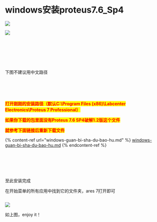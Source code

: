 # windows安装proteus7.6\_Sp4

![](../.gitbook/assets/1TI$@\~%RMR\[\`B@\)K@NA\`14L.png)

![](../.gitbook/assets/2GBF045}]B5MSU$XPIV]U\(E.png)

<figure><img src="../.gitbook/assets/39248]F~_GKM6SYAY069O06 (1).png" alt=""><figcaption></figcaption></figure>



<figure><img src="../.gitbook/assets/YYY%EED3716{{8K4X[4}}RX.png" alt=""><figcaption></figcaption></figure>

<figure><img src="../.gitbook/assets/V_${I7UP@CUIA{YKI27ISB1.png" alt=""><figcaption></figcaption></figure>

<figure><img src="../.gitbook/assets/_ZT]JWXUZC9TMI4S&#x60;4%({$X.png" alt=""><figcaption></figcaption></figure>

<figure><img src="../.gitbook/assets/QFF2(~7~$CM&#x60;4QTIK@G7@RI.png" alt=""><figcaption></figcaption></figure>

<figure><img src="../.gitbook/assets/KRK[CSXB]BHCGH0J_&#x60;2VWNO.png" alt=""><figcaption></figcaption></figure>

<figure><img src="../.gitbook/assets/%DSOXCYN]K}1)W_NXS{Y9{M.png" alt=""><figcaption></figcaption></figure>

下图不建议用中文路径

<figure><img src="../.gitbook/assets/MXPMP])P~Y3]9)}}GZU_ZFB.png" alt=""><figcaption></figcaption></figure>

<figure><img src="../.gitbook/assets/AX5CM]GKG067K&#x60;LS[IJYRHM.png" alt=""><figcaption></figcaption></figure>

<figure><img src="../.gitbook/assets/V{6VJ(T7V38$RZ%PF]R}ZRB.png" alt=""><figcaption></figcaption></figure>

<figure><img src="../.gitbook/assets/))B5C((4W}JVOZ9HK%YLHUK.png" alt=""><figcaption></figcaption></figure>

<figure><img src="../.gitbook/assets/]3IUY[&#x60;(S]%8KYGQZ]V4N&#x60;7.png" alt=""><figcaption></figcaption></figure>

<mark style="color:red;">**打开刚刚的安装路径（默认C:\Program Files (x86)\Labcenter Electronics\Proteus 7 Professional）**</mark>

<mark style="color:red;">**如果你下载的包里面没有Proteus 7.6 SP4破解1.2版这个文件**</mark>

<mark style="color:red;">**就参考下面链接后重新下载文件**</mark>

{% content-ref url="windows-guan-bi-sha-du-bao-hu.md" %}
[windows-guan-bi-sha-du-bao-hu.md](windows-guan-bi-sha-du-bao-hu.md)
{% endcontent-ref %}

<figure><img src="../.gitbook/assets/U~4)LI32IXQ(]5ZC4EC{O$L.png" alt=""><figcaption></figcaption></figure>

<figure><img src="../.gitbook/assets/XF0PKZJJ1U8L&#x60;0ZDF{GU9ZC.png" alt=""><figcaption></figcaption></figure>

<figure><img src="../.gitbook/assets/[PJ2]JASU%I8A3O}6)0%C6S.png" alt=""><figcaption></figcaption></figure>

<figure><img src="../.gitbook/assets/J~@[4B{6XYLP4@0~%MWSWYN.png" alt=""><figcaption></figcaption></figure>

<figure><img src="../.gitbook/assets/8YY096%&#x60;XPP)9IBU9F2IZJA.png" alt=""><figcaption></figcaption></figure>

<figure><img src="../.gitbook/assets/6T{S0&#x60;QKHG@89(ZUYC{NB@P.png" alt=""><figcaption></figcaption></figure>

至此安装完成

在开始菜单的所有应用中找到它的文件夹，ares 7打开即可

<figure><img src="../.gitbook/assets/EE$V~CYKY}(S(OP{DHJVI%W.png" alt=""><figcaption></figcaption></figure>

![](../.gitbook/assets/8U4XHLUQV2%TVN7D7\`0S61S.png)

如上图，enjoy it！
